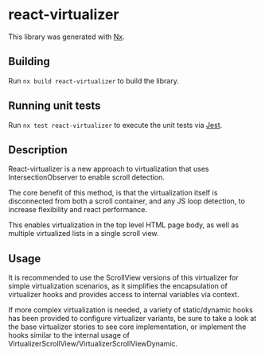 # react-virtualizer

This library was generated with [Nx](https://nx.dev).

## Building

Run `nx build react-virtualizer` to build the library.

## Running unit tests

Run `nx test react-virtualizer` to execute the unit tests via [Jest](https://jestjs.io).

## Description

React-virtualizer is a new approach to virtualization that uses IntersectionObserver to enable scroll detection.

The core benefit of this method, is that the virtualization itself is disconnected from both a scroll container, and any JS loop detection, to increase flexibility and react performance.

This enables virtualization in the top level HTML page body, as well as multiple virtualized lists in a single scroll view.

## Usage

It is recommended to use the ScrollView versions of this virtualizer for simple virtualization scenarios, as it simplifies the encapsulation of virtualizer hooks and provides access to internal variables via context.

If more complex virtualization is needed, a variety of static/dynamic hooks has been provided to configure virtualizer variants, be sure to take a look at the base virtualizer stories to see core implementation, or implement the hooks similar to the internal usage of VirtualizerScrollView/VirtualizerScrollViewDynamic.
